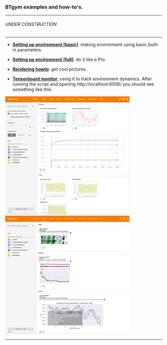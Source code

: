 ### BTgym examples and how-to's.
****
###### UNDER CONSTRUCTION
****
- **[Setting up environment [basic]](./setting_up_environment_basic.ipynb)**: making environment using basic built-in parameters.

- **[Setting up environment [full]](./setting_up_environment_full.ipynb)**: do it like a Pro.
 
- **[Rendering howto](./rendering_howto.ipynb)**: get cool pictures.

- **[Tensorboard monitor](./tensorboard_monitor.ipynb)**: using it to track environment dynamics.
 After running the script and opening http://localhost:6006/ you should see something like this:

[<img src="./img/tb_1_2017-07-06.png " width="400">](./img/tb_1_2017-07-06.png) [<img src="./img/tb_2_2017-07-06.png " width="400">](./img/tb_2_2017-07-06.png)


****

 
  
 